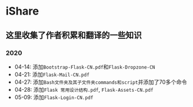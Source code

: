 # iShare
## 这里收集了作者积累和翻译的一些知识

### 2020

* 04-14: 添加`Bootstrap-Flask-CN.pdf`和`Flask-Dropzone-CN`
* 04-21: 添加`Flask-Mail-CN.pdf`
* 04-27: 添加`Bash文件夹及其子文件夹commands和script`并添加了70多个命令
* 04-28: 添加`Flask 常用设计结构.pdf`, `Flask-Assets-CN.pdf`
* 05-09: 添加`Flask-Login-CN.pdf`
